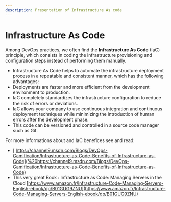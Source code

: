 ```yaml
---
description: Presentation of Infrastructure As code
---
```


# Infrastructure As Code

Among DevOps practices, we often find the **Infrastructure As Code** \(IaC\) principle, which consists in coding the infrastructure provisioning and configuration steps instead of performing them manually.

* Infrastructure As Code helps to automate the infrastructure deployment process in a repeatable and consistent manner, which has the following advantages:
* Deployments are faster and more efficient from the development environment to production. 
* IaC completely standardizes the infrastructure configuration to reduce the risk of errors or deviations. 
* IaC allows your company to use continuous integration and continuous deployment techniques while minimizing the introduction of human errors after the development phase. 
* This code can be versioned and controlled in a source code manager such as Git.

For more informations about and IaC benefices see and read:

* [ https://channel9.msdn.com/Blogs/DevOps-Gamification/Infrastructure-as-Code–Benefits-of-Infrastructure-as-Code](%20https://channel9.msdn.com/Blogs/DevOps-Gamification/Infrastructure-as-Code–Benefits-of-Infrastructure-as-Code)
* This very great Book : Infrastructure as Code: Managing Servers in the Cloud [https://www.amazon.fr/Infrastructure-Code-Managing-Servers-English-ebook/dp/B01GUG9ZNU](https://www.amazon.fr/Infrastructure-Code-Managing-Servers-English-ebook/dp/B01GUG9ZNU)

 

